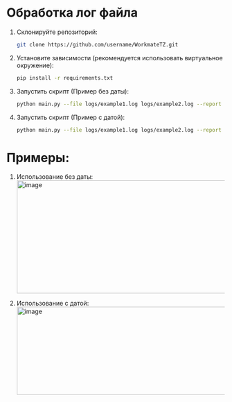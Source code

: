 # Обработка лог файла

1. Склонируйте репозиторий:

   ```bash
   git clone https://github.com/username/WorkmateTZ.git
   ```

2. Установите зависимости (рекомендуется использовать виртуальное окружение):

   ```bash
   pip install -r requirements.txt
   ```
3. Запустить скрипт (Пример без даты):
    ```bash
    python main.py --file logs/example1.log logs/example2.log --report average
    ```
4. Запустить скрипт (Пример с датой):
    ```bash
    python main.py --file logs/example1.log logs/example2.log --report average --date 2025-06-22
    ```


# Примеры:
1. Использование без даты:
   <img width="881" height="261" alt="image" src="https://github.com/user-attachments/assets/d5f85639-7705-475f-9d4c-6a48a25bdcc5" />

2. Использование с датой:
   <img width="987" height="203" alt="image" src="https://github.com/user-attachments/assets/b09206e6-4a17-4832-a7be-b07344f4a9a4" />

